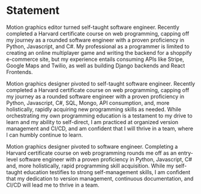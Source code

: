 # Statement

Motion graphics editor turned self-taught software engineer. Recently completed a Harvard certificate course on web programming, capping off my journey as a rounded software engineer with a proven proficiency in Python, Javascript, and C#. My professional as a programmer is limited to creating an online multiplayer game and writing the backend for a shoppify e-commerce site, but my experience entails consuming APIs like Stripe, Google Maps and Twilio, as well as building Django backends and React Frontends.


Motion graphics designer pivoted to self-taught software engineer. Recently completed a Harvard certificate course on web programming, capping off my journey as a rounded software engineer with a proven proficiency in Python, Javascript, C#, SQL, Mongo, API consumption, and, more holistically, rapidly acquiring new programming skills as needed. While orchestrating my own programming education is a testament to my drive to learn and my ability to self-direct, I am practiced at organized version management and CI/CD, and am confident that I will thrive in a team, where I can humbly continue to learn.


<p> Motion graphics designer pivoted to software engineer. Completing a Harvard certificate course on web programming rounds me off as an entry-level software engineer with a proven proficiency in Python, Javascript, C# and, more holistically, rapid programming skill acquisition. While my self-taught education testifies to strong self-management skills, I am confident that my dedication to version management, continuous documentation, and CI/CD will lead me to thrive in a team. </p>
